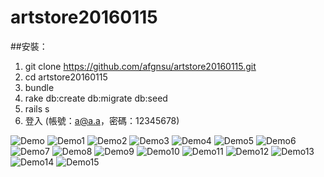 # artstore20160115

##安裝：
1. git clone https://github.com/afgnsu/artstore20160115.git
2. cd artstore20160115
3. bundle               
4. rake db:create db:migrate db:seed
5. rails s
6. 登入 (帳號：a@a.a，密碼：12345678)

![Demo](https://github.com/afgnsu/artstore20160115/blob/master/DEMO.png)
![Demo1](https://github.com/afgnsu/artstore20160115/blob/master/DEMO1.png)
![Demo2](https://github.com/afgnsu/artstore20160115/blob/master/DEMO2.png)
![Demo3](https://github.com/afgnsu/artstore20160115/blob/master/DEMO3.png)
![Demo4](https://github.com/afgnsu/artstore20160115/blob/master/DEMO4.png)
![Demo5](https://github.com/afgnsu/artstore20160115/blob/master/DEMO5.png)
![Demo6](https://github.com/afgnsu/artstore20160115/blob/master/DEMO6.png)
![Demo7](https://github.com/afgnsu/artstore20160115/blob/master/DEMO7.png)
![Demo8](https://github.com/afgnsu/artstore20160115/blob/master/DEMO8.png)
![Demo9](https://github.com/afgnsu/artstore20160115/blob/master/DEMO9.png)
![Demo10](https://github.com/afgnsu/artstore20160115/blob/master/DEMO10.png)
![Demo11](https://github.com/afgnsu/artstore20160115/blob/master/DEMO11.png)
![Demo12](https://github.com/afgnsu/artstore20160115/blob/master/DEMO12.png)
![Demo13](https://github.com/afgnsu/artstore20160115/blob/master/DEMO13.png)
![Demo14](https://github.com/afgnsu/artstore20160115/blob/master/DEMO14.png)
![Demo15](https://github.com/afgnsu/artstore20160115/blob/master/DEMO15.png)
